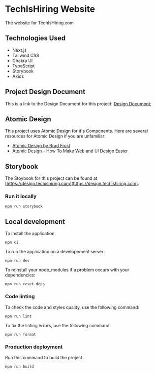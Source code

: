 # TechIsHiring Website

The website for TechIsHiring.com

## Technologies Used

* Next.js
* Tailwind CSS
* Chakra UI
* TypeScript
* Storybook
* Axios

## Project Design Document

This is a link to the Design Document for this project: [Design Document](https://www.google.com);

## Atomic Design

This project uses Atomic Design for it's Components. Here are several resources for Atomic Design if you are unfamiliar:

* [Atomic Design by Brad Frost](https://bradfrost.com/blog/post/atomic-web-design/)
* [Atomic Design - How To Make Web and UI Design Easier](https://www.youtube.com/watch?v=W3A33dmp17E)

## Storybook

The Stoybook for this project can be found at [https://design.techishiring.com](https://design.techishiring.com).

### Run it locally

```shell
npm run storybook
```

## Local development

To install the application:

```shell
npm ci
```

To run the application on a developement server:

```shell
npm run dev
```

To reinstall your node_modules if a problem occurs with your dependencies:

```shell
npm run reset-deps
```

### Code linting

To check the code and styles quality, use the following command:

```shell
npm run lint
```

To fix the linting errors, use the following command:

```shell
npm run format
```

### Production deployment

Run this command to build the project.

```shell
npm run build
```
